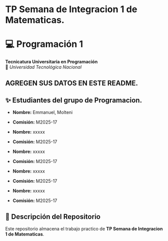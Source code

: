 # TP Semana de Integracion 1 de Matematicas.

# 💻 Programación 1  
**Tecnicatura Universitaria en Programación**  
📍 *Universidad Tecnológica Nacional*  

## AGREGEN SUS DATOS EN ESTE README.
## ✨ Estudiantes del grupo de Programacion. 
- **Nombre:** Emmanuel, Molteni
- **Comisión:** M2025-17

- **Nombre:** xxxxx
- **Comisión:** M2025-17

- **Nombre:** xxxxx
- **Comisión:** M2025-17

- **Nombre:** xxxxx
- **Comisión:** M2025-17

- **Nombre:** xxxxx
- **Comisión:** M2025-17

## 📂 Descripción del Repositorio  
Este repositorio almacena el trabajo practico de **TP Semana de Integracion 1 de Matematicas**.